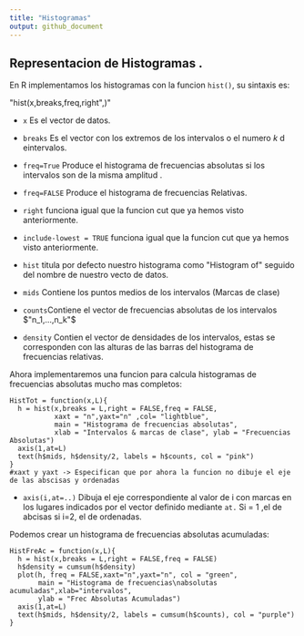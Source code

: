 ```yaml
---
title: "Histogramas"
output: github_document
---
```


## Representacion de Histogramas .

En R implementamos los histogramas con la funcion `hist()`, su sintaxis es:

"hist(x,breaks,freq,right",)"

* `x` Es el vector de datos.

* `breaks` Es el vector con los extremos de los intervalos o el numero $k$ d eintervalos.

* `freq=True` Produce el histograma de frecuencias absolutas si los intervalos son de la misma amplitud .

* `freq=FALSE` Produce el histograma de frecuencias Relativas.

* `right` funciona igual que la funcion cut que ya hemos visto anteriormente.

* `include-lowest = TRUE`  funciona igual que la funcion cut que ya hemos visto anteriormente.

* `hist` titula por defecto nuestro histograma como "Histogram of" seguido del nombre de nuestro vecto de datos.

* `mids` Contiene los puntos medios de los intervalos (Marcas de clase)

* `counts`Contiene el vector de frecuencias absolutas de los intervalos $"n_1,...,n_k"$

* `density` Contien el vector de densidades de los intervalos, estas se corresponden con las alturas de las barras del histograma de frecuencias relativas.

Ahora implementaremos una funcion para calcula histogramas de frecuencias absolutas mucho mas completos:

```{r}
HistTot = function(x,L){
  h = hist(x,breaks = L,right = FALSE,freq = FALSE,
           xaxt = "n",yaxt="n" ,col= "lightblue",
           main = "Histograma de frecuencias absolutas",
           xlab = "Intervalos & marcas de clase", ylab = "Frecuencias Absolutas")
  axis(1,at=L)
  text(h$mids, h$density/2, labels = h$counts, col = "pink")
}
#xaxt y yaxt -> Especifican que por ahora la funcion no dibuje el eje de las abscisas y ordenadas
```

* `axis(i,at=..)` Dibuja el eje correspondiente al valor de i con marcas en los lugares indicados por el vector definido mediante `at.` Si = 1 ,el de abcisas si i=2, el de ordenadas.

Podemos crear un histograma de frecuencias absolutas acumuladas:

```{r}
HistFreAc = function(x,L){
  h = hist(x,breaks = L,right = FALSE,freq = FALSE)
  h$density = cumsum(h$density)
  plot(h, freq = FALSE,xaxt="n",yaxt="n", col = "green",
       main = "Histograma de frecuencias\nabsolutas acumuladas",xlab="intervalos",
       ylab = "Frec Absolutas Acumuladas")
  axis(1,at=L)
  text(h$mids, h$density/2, labels = cumsum(h$counts), col = "purple")
}
```

